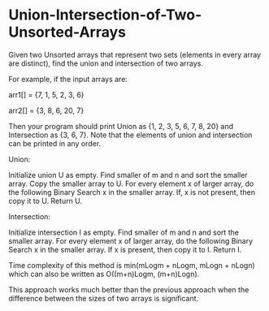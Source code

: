 # Union-Intersection-of-Two-Unsorted-Arrays

Given two Unsorted arrays that represent two sets (elements in every array are distinct), find the union and intersection of two arrays.

For example, if the input arrays are: 

arr1[] = {7, 1, 5, 2, 3, 6} 

arr2[] = {3, 8, 6, 20, 7} 

Then your program should print Union as {1, 2, 3, 5, 6, 7, 8, 20} and Intersection as {3, 6, 7}. Note that the elements of union and intersection can be printed in any order.

Union: 

Initialize union U as empty.
Find smaller of m and n and sort the smaller array.
Copy the smaller array to U.
For every element x of larger array, do the following
Binary Search x in the smaller array. If, x is not present, then copy it to U.
Return U.

Intersection: 

Initialize intersection I as empty.
Find smaller of m and n and sort the smaller array.
For every element x of larger array, do the following
Binary Search x in the smaller array. If x is present, then copy it to I.
Return I.

Time complexity of this method is min(mLogm + nLogm, mLogn + nLogn) which can also be written as O((m+n)Logm, (m+n)Logn). 

This approach works much better than the previous approach when the difference between the sizes of two arrays is significant.
